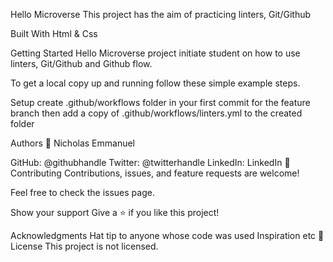Hello Microverse
This project has the aim of practicing linters, Git/Github

Built With
Html & Css

Getting Started
Hello Microverse project initiate student on how to use linters, Git/Github and Github flow.

To get a local copy up and running follow these simple example steps.

Setup
create .github/workflows folder in your first commit for the feature branch then add a copy of .github/workflows/linters.yml to the created folder

Authors
👤 Nicholas Emmanuel

GitHub: @githubhandle
Twitter: @twitterhandle
LinkedIn: LinkedIn
🤝 Contributing
Contributions, issues, and feature requests are welcome!

Feel free to check the issues page.

Show your support
Give a ⭐️ if you like this project!

Acknowledgments
Hat tip to anyone whose code was used
Inspiration
etc
📝 License
This project is not licensed.
